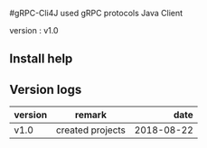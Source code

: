 #gRPC-Cli4J
  used gRPC protocols Java Client
  
  version : v1.0
## Install help

## Version logs
|version|remark|date|
|-|:-:|-:| 
| v1.0 | created projects | 2018-08-22|

